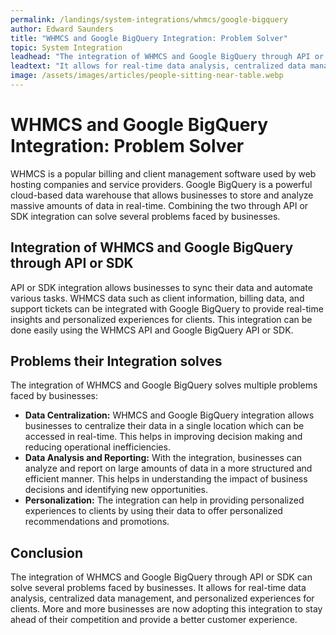 ```yaml
---
permalink: /landings/system-integrations/whmcs/google-bigquery
author: Edward Saunders
title: "WHMCS and Google BigQuery Integration: Problem Solver"
topic: System Integration
leadhead: "The integration of WHMCS and Google BigQuery through API or SDK can solve several problems faced by businesses"
leadtext: "It allows for real-time data analysis, centralized data management, and personalized experiences for clients. More and more businesses are now adopting this integration to stay ahead of their competition and provide a better customer experience."
image: /assets/images/articles/people-sitting-near-table.webp
---
```

<div class="arttext">      <h1>WHMCS and Google BigQuery Integration: Problem Solver</h1>
      <p>WHMCS is a popular billing and client management software used by web hosting companies and service providers. Google BigQuery is a powerful cloud-based data warehouse that allows businesses to store and analyze massive amounts of data in real-time. Combining the two through API or SDK integration can solve several problems faced by businesses.</p>
      <h2>Integration of WHMCS and Google BigQuery through API or SDK</h2>
      <p>API or SDK integration allows businesses to sync their data and automate various tasks. WHMCS data such as client information, billing data, and support tickets can be integrated with Google BigQuery to provide real-time insights and personalized experiences for clients. This integration can be done easily using the WHMCS API and Google BigQuery API or SDK.</p>
      <h2>Problems their Integration solves</h2>
      <p>The integration of WHMCS and Google BigQuery solves multiple problems faced by businesses:</p>
      <ul>
        <li><strong>Data Centralization:</strong> WHMCS and Google BigQuery integration allows businesses to centralize their data in a single location which can be accessed in real-time. This helps in improving decision making and reducing operational inefficiencies.</li>
        <li><strong>Data Analysis and Reporting:</strong> With the integration, businesses can analyze and report on large amounts of data in a more structured and efficient manner. This helps in understanding the impact of business decisions and identifying new opportunities.</li>
        <li><strong>Personalization:</strong> The integration can help in providing personalized experiences to clients by using their data to offer personalized recommendations and promotions.</li>
      </ul>
      <h2>Conclusion</h2>
      <p>The integration of WHMCS and Google BigQuery through API or SDK can solve several problems faced by businesses. It allows for real-time data analysis, centralized data management, and personalized experiences for clients. More and more businesses are now adopting this integration to stay ahead of their competition and provide a better customer experience.</p>
</div>